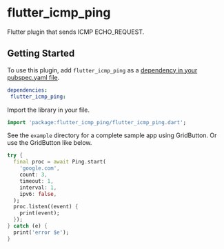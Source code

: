 # flutter_icmp_ping

Flutter plugin that sends ICMP ECHO_REQUEST.

## Getting Started


To use this plugin, add `flutter_icmp_ping` as a [dependency in your pubspec.yaml file](https://flutter.io/platform-plugins/).

```yaml
dependencies:
 flutter_icmp_ping: 
```

Import the library in your file.

````dart
import 'package:flutter_icmp_ping/flutter_icmp_ping.dart';
````

See the `example` directory for a complete sample app using GridButton.
Or use the GridButton like below.

````dart
try {
  final proc = await Ping.start(
    'google.com',
    count: 3,
    timeout: 1,
    interval: 1,
    ipv6: false,
  );
  proc.listen((event) {
    print(event);
  });
} catch (e) {
  print('error $e');
}
````